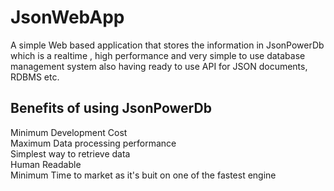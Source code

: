 # JsonWebApp
A simple Web based application that stores the information in JsonPowerDb which is a realtime , high performance and very simple to use database management system also having ready to use API for JSON documents, RDBMS etc. 
## Benefits of using JsonPowerDb
  Minimum Development Cost <br />
  Maximum Data processing performance <br />
  Simplest way to retrieve data <br />
  Human Readable <br />
  Minimum Time to market as it's buit on one of the fastest engine
